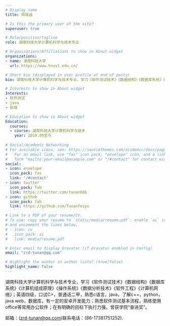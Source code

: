 ```yaml
---
# Display name
title: 周瑞迪

# Is this the primary user of the site?
superuser: true

# Role/position/tagline
role: 湖南科技大学计算机科学与技术专业

# Organizations/Affiliations to show in About widget
organizations:
- name: 湖南科技大学
  url: https://www.hnust.edu.cn/

# Short bio (displayed in user profile at end of posts)
bio: 湖南科技大学计算机科学与技术专业，学习《软件测试技术》《数据结构》《数据库系统》《计算机组成原理》《操作系统》《数据分析技术》《软件工程》《计算机网络》；英语四级，口试C+，普通话二甲，熟悉c语言，java，了解c++，python，java web，数据库，有一定的安卓开发能力；熟悉软件测试基本流程，熟练使用office等常用办公软件；在有明确的目标下执行力强，曾获学院“奋进奖”。

# Interests to show in About widget
Interests:
- 软件测试
- java
- 前端

# Education to show in About widget
Education:
  courses:
  - course: 湖南科技大学计算机科学与技术
    year: 2019.09至今
    
# Social/Academic Networking
# For available icons, see: https://sourcethemes.com/academic/docs/page-builder/#icons
#   For an email link, use "fas" icon pack, "envelope" icon, and a link in the
#   form "mailto:your-email@example.com" or "/#contact" for contact widget.
social:
- icon: envelope
  icon_pack: fas
  link: '/#contact'
- icon: twitter
  icon_pack: fab
  link: https://twitter.com/tunan666
- icon: github
  icon_pack: fab
  link: https://github.com/Tunanfeiyu

# Link to a PDF of your resume/CV.
# To use: copy your resume to `static/media/resume.pdf`, enable `ai` icons in `params.toml`, 
# and uncomment the lines below.
# - icon: cv
#   icon_pack: ai
#   link: media/resume.pdf

# Enter email to display Gravatar (if Gravatar enabled in Config)
email: "zrd-tunan@qq.com"

# Highlight the author in author lists? (true/false)
highlight_name: false
---
```

  湖南科技大学计算机科学与技术专业，学习《软件测试技术》《数据结构》《数据库系统》《计算机组成原理》《操作系统》《数据分析技术》《软件工程》《计算机网络》；英语四级，口试C+，普通话二甲，熟悉c语言，java，了解c++，python，java web，数据库，有一定的安卓开发能力；熟悉软件测试基本流程，熟练使用office等常用办公软件；在有明确的目标下执行力强，曾获学院“奋进奖”。

邮箱：(zrd-tunan@qq.com)联系电话：(86-17381751252).


